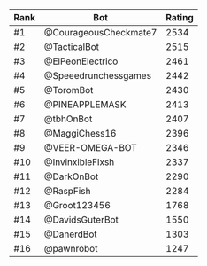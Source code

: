 Rank|Bot|Rating
---|---|---
#1|@CourageousCheckmate7|2534
#2|@TacticalBot|2515
#3|@ElPeonElectrico|2461
#4|@Speeedrunchessgames|2442
#5|@ToromBot|2430
#6|@PINEAPPLEMASK|2413
#7|@tbhOnBot|2407
#8|@MaggiChess16|2396
#9|@VEER-OMEGA-BOT|2346
#10|@InvinxibleFlxsh|2337
#11|@DarkOnBot|2290
#12|@RaspFish|2284
#13|@Groot123456|1768
#14|@DavidsGuterBot|1550
#15|@DanerdBot|1303
#16|@pawnrobot|1247
